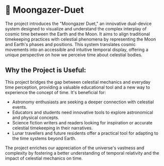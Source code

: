 # 🌝 Moongazer-Duet
The project introduces the "Moongazer Duet," an innovative dual-device system designed to visualize and understand the complex interplay of cosmic time between the Earth and the Moon. It aims to align traditional timekeeping practices with celestial phenomena by representing the Moon and Earth's phases and positions. This system translates cosmic movements into an accessible and intuitive temporal display, offering a unique perspective on how we perceive time about celestial bodies.  

## Why the Project is Useful:  
This project bridges the gap between celestial mechanics and everyday time perception, providing a valuable educational tool and a new way to experience the concept of time. It's beneficial for:  

- Astronomy enthusiasts are seeking a deeper connection with celestial events.  
- Educators and students need innovative tools to explore astronomical and physical concepts.  
- Science fiction writers and readers looking for inspiration or accurate celestial timekeeping in their narratives.  
- Lunar travellers and future residents offer a practical tool for adapting to the time systems beyond Earth.
  
The project enriches our appreciation of the universe's vastness and complexity by fostering a better understanding of temporal relativity and the impact of celestial mechanics on time.
